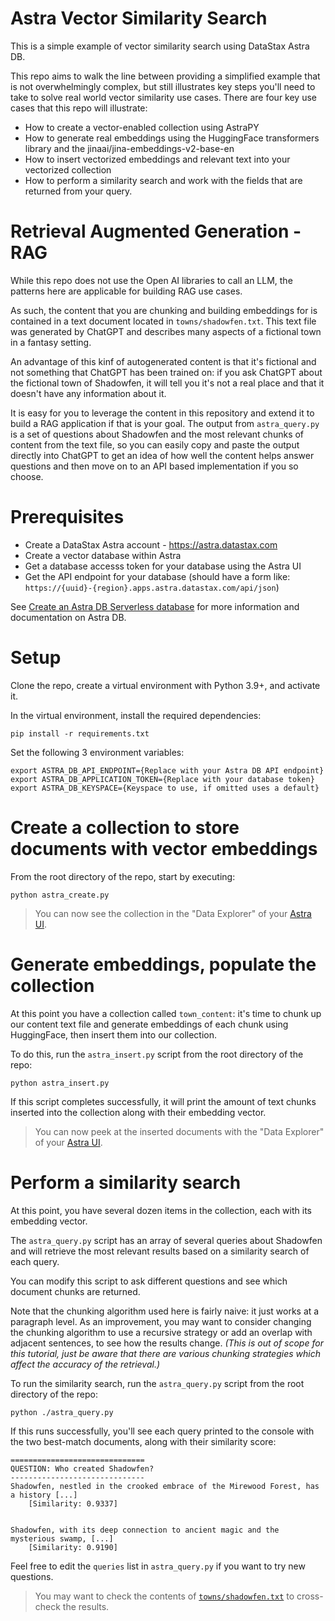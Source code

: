 # Astra Vector Similarity Search

This is a simple example of vector similarity search using DataStax Astra DB.

This repo aims to walk the line between providing a simplified example that is not overwhelmingly complex, but still illustrates key steps you'll need to take to solve real world vector similarity use cases. There are four key use cases that this repo will illustrate:

- How to create a vector-enabled collection using AstraPY
- How to generate real embeddings using the HuggingFace transformers library and the jinaai/jina-embeddings-v2-base-en
- How to insert vectorized embeddings and relevant text into your vectorized collection
- How to perform a similarity search and work with the fields that are returned from your query.

# Retrieval Augmented Generation - RAG

While this repo does not use the Open AI libraries to call an LLM, the patterns here are applicable for building RAG use cases.

As such, the content that you are chunking and building embeddings for is contained in a text document located in `towns/shadowfen.txt`. This text file was generated by ChatGPT and describes many aspects of a fictional town in a fantasy setting.

An advantage of this kinf of autogenerated content is that it's fictional and not something that ChatGPT has been trained on: if you ask ChatGPT about the fictional town of Shadowfen, it will tell you it's not a real place and that it doesn't have any information about it.

It is easy for you to leverage the content in this repository and extend it to build a RAG application if that is your goal. The output from `astra_query.py` is a set of questions about Shadowfen and the most relevant chunks of content from the text file, so you can easily copy and paste the output directly into ChatGPT to get an idea of how well the content helps answer questions and then move on to an API based implementation if you so choose.

# Prerequisites

- Create a DataStax Astra account - https://astra.datastax.com
- Create a vector database within Astra
- Get a database accesss token for your database using the Astra UI
- Get the API endpoint for your database (should have a form like: `https://{uuid}-{region}.apps.astra.datastax.com/api/json`)

See [Create an Astra DB Serverless database](https://docs.datastax.com/en/astra-db-serverless/databases/create-database.html) for more information and documentation on Astra DB.

# Setup

Clone the repo, create a virtual environment with Python 3.9+, and activate it.

In the virtual environment, install the required dependencies:

```
pip install -r requirements.txt
```

Set the following 3 environment variables:

```
export ASTRA_DB_API_ENDPOINT={Replace with your Astra DB API endpoint}
export ASTRA_DB_APPLICATION_TOKEN={Replace with your database token}
export ASTRA_DB_KEYSPACE={Keyspace to use, if omitted uses a default}
```

# Create a collection to store documents with vector embeddings

From the root directory of the repo, start by executing:

```
python astra_create.py
```

> You can now see the collection in the "Data Explorer" of your [Astra UI](https://astra.datastax.com/).

# Generate embeddings, populate the collection

At this point you have a collection called `town_content`: it's time to chunk up our content text file and generate embeddings of each chunk using HuggingFace, then insert them into our collection.

To do this, run the `astra_insert.py` script from the root directory of the repo:

```
python astra_insert.py
```

If this script completes successfully, it will print the amount of text chunks inserted into the collection along with their embedding vector.

> You can now peek at the inserted documents with the "Data Explorer" of your [Astra UI](https://astra.datastax.com/).

# Perform a similarity search

At this point, you have several dozen items in the collection, each with its embedding vector.

The `astra_query.py` script has an array of several queries about Shadowfen and will retrieve the most relevant results based on a similarity search of each query.

You can modify this script to ask different questions and see which document chunks are returned.

Note that the chunking algorithm used here is fairly naive: it just works at a paragraph level. As an improvement, you may want to consider changing the chunking algorithm to use a recursive strategy or add an overlap with adjacent sentences, to see how the results change. _(This is out of scope for this tutorial, just be aware that there are various chunking strategies which affect the accuracy of the retrieval.)_

To run the similarity search, run the `astra_query.py` script from the root directory of the repo:

```
python ./astra_query.py
```

If this runs successfully, you'll see each query printed to the console with the two best-match documents, along with their similarity score:

```
==============================
QUESTION: Who created Shadowfen?
------------------------------
Shadowfen, nestled in the crooked embrace of the Mirewood Forest, has a history [...]
    [Similarity: 0.9337]


Shadowfen, with its deep connection to ancient magic and the mysterious swamp, [...]
    [Similarity: 0.9190]

```

Feel free to edit the `queries` list in `astra_query.py` if you want to try new questions.

> You may want to check the contents of [`towns/shadowfen.txt`](towns/shadowfen.txt) to cross-check the results.
